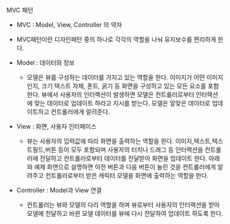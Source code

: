 

MVC 패턴

- MVC : Model, View, Controller 의 약자
- MVC패턴이란 디자인패턴 중의 하나로 각각의 역할을 나눠 유지보수를 편리하게 한다.

- Model : 데이터와 정보
  - 모델은 뷰를 구성하는 데이터를 가지고 있는 역할을 한다. 이미지가 어떤 이미지인지, 크기 텍스트 자체, 폰트, 굵기 등 화면을 구성하고 있는 모든 요소를 포함한다. 뷰에서 사용자의 인터랙션이 발생하면 모델은 컨트롤러로부터 인터랙션에 맞는 데이터로 업데이트 하라고 지시를 받는다. 모델은 알맞은 데이터로 업데이트하고 컨트롤러에게 알려준다.
- View : 화면, 사용자 인터페이스
  - 뷰는 사용자의 입력값에 따라 화면을 출력하는 역할을 한다. 이미지,텍스트,텍스트필드,버튼 등이 모두 포함되며 사용자의 터치나 드래그 등 인터랙션을 컨트롤러에 전달하고 컨트롤러로부터 데이터를 전달받아 화면을 업데이트 한다. 아래와 예제 화면으로 설명하면 이전 버튼과 다음 버튼이 눌린 것을 컨트롤러에게 알려주고 컨트롤러로부터 받은 캐릭터 모델을 화면에 출력하는 역할을 한다.
- Controller : Model과 View 연결
  - 컨트롤러는 뷰와 모델의 다리 역할을 하며 뷰로부터 사용자의 인터랙션을 받아 모델에 전달하고 바뀐 모델 데이터를 뷰에 다시 전달하여 업데이트 하도록 한다.